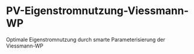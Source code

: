 # PV-Eigenstromnutzung-Viessmann-WP
Optimale Eigenstromnutzung durch smarte Parameterisierung der Viessmann-WP
